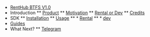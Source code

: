* [RentHub BTFS V1.0](/)
* Introduction
** [Product](introduction/product.md "Product")
** [Motivation](introduction/motivation.md "Motivation behind the development")
** [Rental or Dev](introduction/rentalvsdev.md "Diffrentiating the basic types of uploads.")
** [Credits](introduction/credits.md "How to get credits initially")
* SDK
** [Installation](sdk/installation.md "Installation of the sdk into your projects.")
** [Usage](sdk/usage.md "How to use the sdk.")
** * [Rental](sdk/rental.md "use for rental service")
** * [dev](sdk/dev.md "use for dev service")
* [Guides](guides.md)
* What Next?
** [Telegram](next/telegram.md "Telegram inplementation.")

